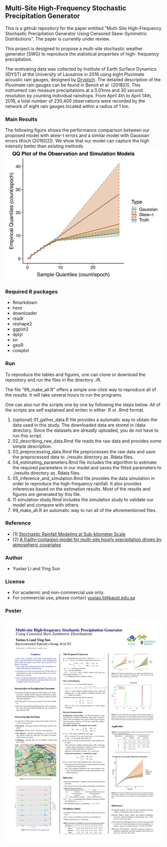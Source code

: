 ## Multi-Site High-Frequency Stochastic Precipitation Generator

This is a github repository for the paper entitled "Multi-Site High-Frequency Stochastic Precipitation Generator Using Censored Skew-Symmetric Distributions". The paper is currently under review.

This project is designed to propose a multi-site stochastic weather generator (SWG) to reproduce the statistical properties of high- frequency precipitation.

The motivating data was collected by Institute of Earth Surface Dynamics (IDYST) at the University of Lausanne in 2016 using eight Pluvimate acoustic rain gauges, designed by [Dryptich](http://www.driptych.com). The detailed description of the Pluvimate rain gauges can be found in Benoit et al. (2018)[1]. This instrument can measure precipitations at a 0.01mm and 30 second resolution by counting individual raindrops. From April 4th to April 14th, 2016, a total number of 230,400 observations were recorded by the network of eight rain gauges located within a radius of 1 km.

### Main Results

The following figure shows the performance comparison between our proposed model with skew-t errors and a similar model with Gaussian errors (Koch (2016)[2]). We show that our model can capture the high intensity better than existing methods.
![QQplot](imgs/qqapp.jpg)

### Required R packages
* Rmarkdown
* here
* downloader
* readr
* reshape2
* ggplot2
* dplyr
* sn
* geoR
* cowplot


### Run
To reproduce the tables and figures, one can clone or download the repository and run the files in the directory ./R.

The file "99_make_all.R" offers a simple one-click way to reproduce all of the results. It will take several hours to run the programs. 

One can also run the scripts one by one by following the steps below. All of the scripts are self explained and writen in either .R or .Rmd format.

1. (optional) 01_gather_data.R file provides a automatic way to obtain the data used in this study. The downloaded data are stored in /data directory. Since the datasets are alreadly uploaded, you do not have to run this script.
1. 02_describing_raw_data.Rmd file reads the raw data and provides some simple description.
1. 03_preprocessing_data.Rmd file preprocesses the raw data and save the preprocessed data to ./results directory as .Rdata files.
1. 04_estimating_parameters.Rmd file includes the algorithm to estimate the required parameters in our model and saves the fitted parameters to ./results directory as .Rdata files.
1. 05_inference_and_simulation.Rmd file provides the data simulation in order to reproduce the high-frequency rainfall. It also provides inferences based on the estimation results. Most of the results and figures are generated by this file.
1. 11 simulation study.Rmd includes the simulation study to validate our model and compare with others.
1. 99_make_all.R an automatic way to run all of the aforementioned files.

### Reference
* [1] [Stochastic Rainfall Modeling at Sub-kilometer Scale](https://agupubs.onlinelibrary.wiley.com/doi/full/10.1029/2018WR022817)
* [2] [A frailty-contagion model for multi-site hourly precipitation driven by atmospheric covariates](https://www.sciencedirect.com/science/article/pii/S0309170815000032)

### Author
- Yuxiao Li and Ying Sun

### License

- For academic and non-commercial use only.
- For commercial use, please contact yuxiao.li@kaust.edu.sa

### Poster

![QQplot](imgs/poster.jpg)
